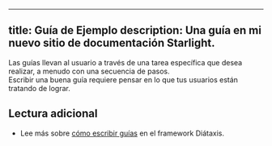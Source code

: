 
---
title: Guía de Ejemplo
description: Una guía en mi nuevo sitio de documentación Starlight.
---

Las guías llevan al usuario a través de una tarea específica que desea realizar, a menudo con una secuencia de pasos.  
Escribir una buena guía requiere pensar en lo que tus usuarios están tratando de lograr.

## Lectura adicional

- Lee más sobre [cómo escribir guías](https://diataxis.fr/how-to-guides/) en el framework Diátaxis.
